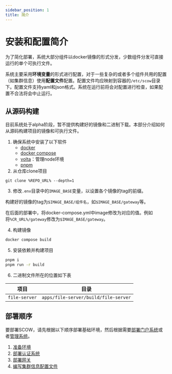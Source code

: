 ```yaml
---
sidebar_position: 1
title: 简介
---
```


# 安装和配置简介

为了简化部署，系统大部分组件以docker镜像的形式分发，少数组件分发可直接运行的单个可执行文件。

系统主要采用**环境变量**的形式进行配置，对于一些复杂的或者多个组件共用的配置（如集群信息）使用**配置文件**配置。配置文件均应映射到容器的`/etc/scow`目录下。配置文件支持yaml和json格式。系统在运行前将会对配置进行检查，如果配置不合法将会中止运行。

## 从源码构建

目前系统处于alpha阶段，暂不提供构建好的镜像和二进制下载。本部分介绍如何从源码构建项目的镜像和可执行文件。

1. 确保系统中安装了以下软件
    - [docker](https://docs.docker.com/engine/install/)
    - [docker compose](https://docs.docker.com/compose/install/)
    - [volta](https://volta.sh/)：管理node环境
    - [pnpm](https://pnpm.io/pnpm-cli)
2. 从仓库clone项目

```
git clone %REPO_URL% --depth=1
```

3. 修改`.env`目录中的`IMAGE_BASE`变量，以设置各个镜像的tag的前缀。

构建好的镜像的tag为`$IMAGE_BASE/组件名`，如`$IMAGE_BASE/gateway`等。

在后面的部署中，将docker-compose.yml中image修改为对应的值。例如将`%CR_URL%/gateway`修改为`$IMAGE_BASE/gateway`。

4. 构建镜像

```bash
docker compose build
```

5. 安装依赖并构建项目

```bash
pnpm i
pnpm run -r build
```

6. 二进制文件所在的位置如下表

| 项目          | 目录                                 |
| ------------- | ------------------------------------ |
| `file-server` | `apps/file-server/build/file-server` |


## 部署顺序

要部署SCOW，请先根据以下顺序部署基础环境，然后根据需要[部署门户系统](../../portal/intro.md)或者[管理系统](../../mis/intro.md)。

1. [准备环境](./prepare.md)
2. [部署认证系统](./auth.md)
3. [部署网关](./gateway.md)
4. [编写集群信息配置文件](./clusters.mdx)
